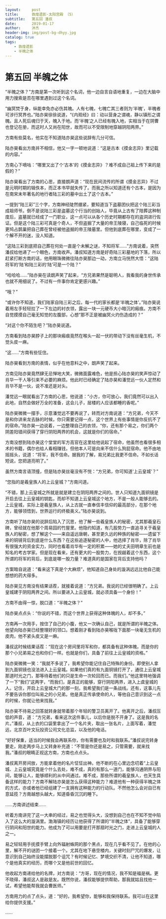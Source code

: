 ```yaml
---
layout:     post
title:      敦煌遗影·太阳宫殿 （5）
subtitle:   第五回 潘叔
date:       2019-01-17
author:     沐杰
header-img: img/post-bg-dhyy.jpg
catalog: true
tags:
    - 敦煌遗影
    - 半魄之体
---
```

# 第五回 半魄之体

“半魄之体？”方南是第一次听到这个名词，他一边自言自语地重复，一边在大脑中用力搜索是否在哪里遇到过这个名词。

“幽冥焚于身，纵能幸免亦必伤其魄。人有七魄，七魄亡其三者则为‘半魄’，半魄者可涉行冥界也。”陆亦昊徐徐说道，“《内观经》曰：动以营身之谓魂，静以镇形之谓魄。且人死后魂归于天，魄入于地。而‘半魄’之人已经有魄入地，实相当于在阴曹也登记在册，而这时人又尚在阳世，故而可以不受限制地穿越阴阳两界。”

方南有些莫名，他实在不知道陆亦昊这些说辞有几分可信。

陆亦昊看出方南并不相信，他又一字一顿地说道：“这是古本《摸金志异》里记载的内容。”

方南心下嘀咕：“哪里又出了个‘古本’的《摸金志异》？难不成自己祖上传下来的是假的？”

陆亦昊看出了方南的心思，直接朗声道：“现在民间流传的所谓《摸金志异》不过是元明时期的辑佚本，而正本书早就失传了。而我之所以知道还有个古本，是因为在南宋末年著名的地行者陆三彩的墓中出土了这个古本。”

一提到“陆三彩”三个字，方南神经陡然绷紧，要知道当下盗墓团伙把这个陆三彩当成祖师爷。倒不是说陆三彩是盗墓这个行当的创始人，毕竟从上古有了陪葬这种制度后，盗墓就已经成了一门职业，这一点可以从各个历史时期都存在的盗洞进行佐证。但是这个陆三彩可真是个奇人，不但盗掘了大量的帝王陵寝，自己临死的时候更鸠占鹊巢把自己葬在曾经被他盗掘的帝王陵墓里。但他到底葬在哪里，变成了一个解不开的迷，没人知道。

“这陆三彩到底把自己葬在何处一直是个未解之谜，不知将军……”方南说着，突然潘叔给他递了一个眼色，方南收声。潘叔知道方南是好奇陆三彩墓地的下落，所以赶紧打断方南的话，他用眼珠微微往陆亦昊那边一动，方南立马恍然大悟：“这陆将军的‘陆’和陆三彩的‘陆’可是一个陆？”

“哈哈哈……”陆亦昊在读朗声笑了起来，“方兄弟果然是聪明人，我看我的身世传承也就不用细说了。不过有一件事你肯定更感兴趣。”

“哦？”

“或许你不知道，我们陆家自陆三彩之后，每一代的家长都是‘半魄之体’。”陆亦昊说着用左手轻轻拉了一下左边的衬衣领，露出一块一元硬币大小暗沉的瘢痕。方南不自觉摸摸自己毫无知觉的左腹部，心想“那不正是被幽冥火灼伤造成的？”

“对这个你不陌生吧？”陆亦昊说道。

方南看到陆亦昊脖子上的那块瘢痕竟然在喉头一起一伏的带动下没有丝毫生机，不觉头皮一麻。

“这……”方南有些怔住。

陆亦昊看到方南的表情，似乎在他意料之中，朗声笑了起来。

方南见陆亦昊竟然肆无忌惮地大笑，微微面露难色，他是担心陆亦昊的笑声惊动了肖华一干人等引来不必要的麻烦。他此时已经确定了陆亦昊和潘觉远一伙人定然和肖华不是一伙，说不准还是对头。

潘觉远一眼就看出了方南的心思，他说道：“小方，你可放心，我们竟然可以出入此地，自然会做好万全的准备，这会儿子，层楼的人应该都睡的香呢。”

陆亦昊微微一摆手，示意潘觉远不要再说了，转而对方南说道：“方兄弟，今天不是和你讲来龙去脉的时候，你只需要记得一点，这个世界上有些事情是你反抗不了的宿命。”陆亦昊一边说着，一边整理自己的衣领，“你，还有那个易之，你们两个阴差阳错间获得了穿行阴阳两界的机会，这就是你们的宿命。”

方南没想到陆亦昊这个堂堂的军方高官在这里给他说起了宿命，他虽然也看很多相术的书籍，偶尔也给人看相赚钱，但他本人可是向来不信什么狗屁宿命。他不由地摇摇头，说道：“将军，我不信命。据我的了解，易兄弟比我更不信命。不如长话短说，您把道亮明了。”

虽然方南言语顶撞，但是陆亦昊丝毫没有不悦：“方兄弟，你可知道‘上云皇城’？”

“您指的是羲皇族人的上云皇城？”方南问道。

“不错，那上云皇城之所就是就是建立在阴阳两界之间的。世人只知道九面铜镜是开启去往上云皇城的钥匙，而却不知道上云皇城这个地方，不是一般人能够去的。上云皇城，实际上是羲皇族人，从上古就一直奉信丰信仰的最高部分，在那个地方，能够领悟到，世界运行的终极奥义。”陆亦昊说到。

方南听了陆亦昊的说辞后陷入了沉思，他了解一些羲皇族人的秘密，尤其那羲皇石碑，曾经就在他那个周易园的竹屋里。他隐约知道，有几股势力一直追寻关于羲皇族人的秘密，想了解这个——来自遥远唐朝，甚至更久远的种族的秘密——遗留下来的铜镜背后到底是什么东西？在这些追逐秘密的人中，他选择了肖华，除了肖华有很强大的资金实力，同时也看着肖华有一定的积累——她的丈夫田明章生前也是知名的考古学家。但是现在看来，还有更大的一股势力，在觊觎着这个东西，这个所谓的将军的背后，到底是哪一股力量？难道真的是国家在背后支持他吗？

方案暗自说道：“看来这下真是个大麻烦”，他知道自己身处的漩涡远远比他自己能想想的药大得多。

陆亦昊见方南没有结果话茬，就接着说道：“方兄弟。我说的已经很明确了。上云皇城建于阴阳两界之间。所以要进入上云皇城，就必须具备一个身份！”

方南不由得一惊，脱口道：“半魄之体？”

陆亦昊点点头：“你说的不错，而这个世界上获得这种体魄的人，却不多。”

方南再一次用手，按住了自己的小腹，他又一次确认自己，就是所谓的半魄之体。他望向陆亦昊已经整理好的领口。想着刚才看到陆亦昊喉咙下面那一块毫无生机的皮肉，他不紧头皮又是一麻。

潘叔这时候结果话茬：“现在这个房间里将军和你，都具备有这种体魄，而是你的那个小兄弟易之也和你们一样。也就是你们，具备了前往上云皇城的资格。”

陆亦昊微微一笑：“我就不多说了，我希望你能记住自己特殊的身份。即使别人拿到九面铜镜也没法进入上云皇城。如果他们真的有九面铜镜打开了，通往上云皇城那道时光之门，那等待着他们的只是生命一次轮回而已。而我们。”他这里特地强调了一下“我们”这两字，“而我们，是真正的能够，穿行阴阳两界，进入上虞皇城的人。记住，开启上云皇城大门的那一刻，我希望我们是一条战线。还有，这事儿先不要告诉你那位叫易之的小兄弟。他是真正传承使命的人，等他自己意识到这一点的时候，你就让他来找我。”

陆亦昊不待易之回答就转身就带着那个年轻的警卫员离开了。他离开之后，潘叔压低的声音，道：“方兄弟，看来这次这件事儿，以后你是脱不开身了。这是我的名片。”潘叔，从上衣的口袋里拿出了一个名片夹，取出一张名片，上面写着，潘觉远，北京百叶文玩投资公司文化总监，以及他的电话。

“好好保重，适当的时候我会再联系你，你有需要也及时和我联系。”潘叔说完转身要走，刚走两步马上又转身补充道：“不管是你还是易之，只管需要，就来找我。”潘叔的眼睛正视这方南，方南也点点头。

潘叔离开房间放，方能拿着他的名片怔怔出神。他不断的在心里边念叨着“上云皇城、上云皇城究竟是个什么去处，难不成，真的有那么一道门，能够沟通阴界与阳间，能够让人，能够顺利的从中间通过。难不成，那些所谓的羲皇族人，也天生具备这样的能力？方南不解陆亦昊是怎么获得这种能力？难道他有一种获得半魄之体的方式，亦或者他已经组建了一支拥有这种能力的行动队。不然他怎么会对自已有意延揽？方南越想头越大，知道昏昏沉沉的睡下。

……方南讲述结束……

听着方南讲完了这一大串的经过，易之也觉得头大，没想到自己也在不知不觉中陷入了这么大的漩涡里。渤海镇的经历让他获得了所谓的“半魄之体”，具备了能够穿行阴间和阳世的能力。他成为了可以用要是打开那扇时光之门，走进上云皇城的人之一。

易之轻轻用手抚摸手臂上向外辐射蛛网的那个黑点，现在几乎看不见了。在他的心里，解不开的谜团一个接着一个。尤其在地下悬空楼内，关键时刻尸咒的爆发，让意识到自己始终没能摆脱那个诅咒？有时候记忆、梦境交织不清，让他不知道，哪个是他真实的经历，而哪个又是他前世的回忆。

他收起方南递给他的名牌，对方南说：“方哥，现在的情况，我不知是福是祸。更不晓得，潘叔这人是敌是友。既然你说，潘叔能够提供帮助，那我就姑且找他一试，希望他能帮我就会曹医师。”

方南用力的点了点头，道：“好的，我希望你，能够和我保持联系。我可以在这里给你提供支援。”

……